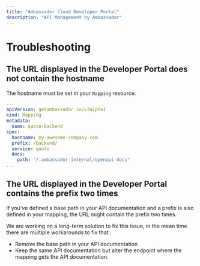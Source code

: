 ```yaml
---
title: "Ambassador Cloud Developer Portal"
description: "API Management by Ambassador"
---
```


# Troubleshooting

## The URL displayed in the Developer Portal does not contain the hostname

The hostname must be set in your `Mapping` resource.

   ```yaml
   ---
   apiVersion: getambassador.io/v3alpha1
   kind: Mapping
   metadata:
     name: quote-backend
   spec:
     hostname: my-awesome-company.com
     prefix: /backend/
     service: quote
     docs:
       path: "/.ambassador-internal/openapi-docs"
   ...
   ```

## The URL displayed in the Developer Portal contains the prefix two times

If you've defined a base path in your API documentation and a prefix is also defined in your mapping, the URL might contain the prefix two times.

We are working on a long-term solution to fix this issue, in the mean time there are multiple workarounds to fix that :
- Remove the base path in your API documentation
- Keep the same API documentation but alter the endpoint where the mapping gets the API documentation.
